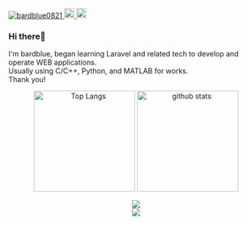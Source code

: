 <p align="left">
  <a href="https://github.com/yutkat/yutkat/">
    <img src="https://komarev.com/ghpvc/?username=bardblue0821" alt="bardblue0821" />
  </a>
  <a href="http://twitter.com/monkupo">
    <img height="20" src="https://img.shields.io/twitter/follow/monkupo?label=Twitter&logo=twitter&style=flat" />
  </a>
  <a href="https://github.com/bardblue0821">
    <img height="20" src="https://img.shields.io/github/followers/bardblue0821?label=follow&logo=github&style=flat" />
  </a>
</p>

### Hi there👋
I'm bardblue, began learning Laravel and related tech to develop and operate WEB applications.<br>
Usually using C/C++, Python, and MATLAB for works.<br>
Thank you!

<p align="center">
  <img alt="Top Langs" height="200px" src="https://github-readme-stats.vercel.app/api/top-langs/?username=bardblue0821&theme=tokyonight" />
  <img alt="github stats" height="200px" src="https://github-readme-stats.vercel.app/api?username=bardblue0821&theme=tokyonight&show_icons=true" />
</p>

<!--[![trophy](https://github-profile-trophy.vercel.app/?username=bardblue0821&theme=tokyonight&column=7)](https://github.com/ryo-ma/github-profile-trophy)-->

<p align="center">
  <a href="https://skillicons.dev">
    <img src="https://skillicons.dev/icons?i=git,laravel,html,css,js,php,vite,aws,docker" /><br>
    <img src="https://skillicons.dev/icons?i=c,cpp,py,matlab," />
  </a>
</p>
